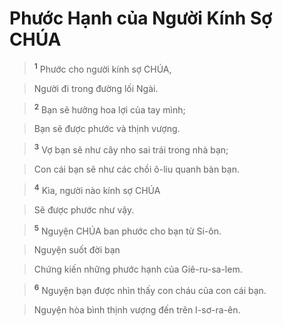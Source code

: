

# Phước Hạnh của Người Kính Sợ CHÚA

> <sup><b>1</b></sup> Phước cho người kính sợ CHÚA,
>


> Người đi trong đường lối Ngài.
>


> <sup><b>2</b></sup> Bạn sẽ hưởng hoa lợi của tay mình;
>


> Bạn sẽ được phước và thịnh vượng.
>


> <sup><b>3</b></sup> Vợ bạn sẽ như cây nho sai trái trong nhà bạn;
>


> Con cái bạn sẽ như các chồi ô-liu quanh bàn bạn.
>


> <sup><b>4</b></sup> Kìa, người nào kính sợ CHÚA
>


> Sẽ được phước như vậy.
>


> <sup><b>5</b></sup> Nguyện CHÚA ban phước cho bạn từ Si-ôn.
>


> Nguyện suốt đời bạn
>


> Chứng kiến những phước hạnh của Giê-ru-sa-lem.
>


> <sup><b>6</b></sup> Nguyện bạn được nhìn thấy con cháu của con cái bạn.
>


> Nguyện hòa bình thịnh vượng đến trên I-sơ-ra-ên.
>

